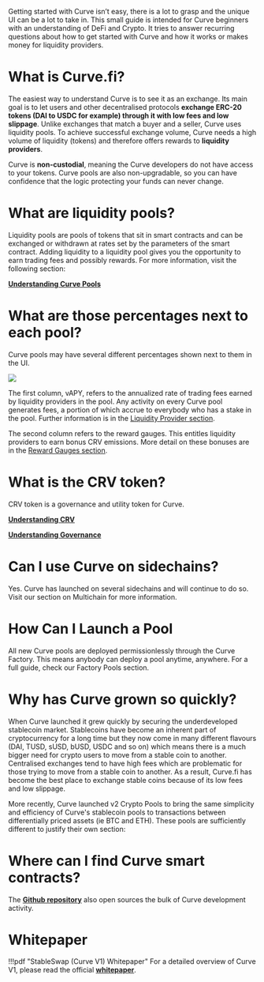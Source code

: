Getting started with Curve isn’t easy, there is a lot to grasp and the unique UI can be a lot to take in. This small guide is intended for Curve beginners with an understanding of DeFi and Crypto. It tries to answer recurring questions about how to get started with Curve and how it works or makes money for liquidity providers.

# **What is Curve.fi?**

The easiest way to understand Curve is to see it as an exchange. Its main goal is to let users and other decentralised protocols **exchange ERC-20 tokens (DAI to USDC for example) through it with low fees and low slippage**. Unlike exchanges that match a buyer and a seller, Curve uses liquidity pools. To achieve successful exchange volume, Curve needs a high volume of liquidity (tokens) and therefore offers rewards to **liquidity providers**.

Curve is **non-custodial**, meaning the Curve developers do not have access to your tokens. Curve pools are also non-upgradable, so you can have confidence that the logic protecting your funds can never change.

# **What are liquidity pools?**

Liquidity pools are pools of tokens that sit in smart contracts and can be exchanged or withdrawn at rates set by the parameters of the smart contract. Adding liquidity to a liquidity pool gives you the opportunity to earn trading fees and possibly rewards. For more information, visit the following section:

[**Understanding Curve Pools**](../lp/understanding-curve-pools.md)

# **What are those percentages next to each pool?**

Curve pools may have several different percentages shown next to them in the UI.

![](https://files.gitbook.com/v0/b/gitbook-x-prod.appspot.com/o/spaces%2F-MFA0rQI3SzfbVFgp3Ic%2Fuploads%2FqKa9dimsxzJ2Zl0paYEQ%2FScreen%20Shot%202022-11-14%20at%203.21.19%20AM.png?alt=media&token=49c819a1-8b2c-4306-8f0b-7a3ad37682a7)

The first column, vAPY, refers to the annualized rate of trading fees earned by liquidity providers in the pool. Any activity on every Curve pool generates fees, a portion of which accrue to everybody who has a stake in the pool. Further information is in the [Liquidity Provider section](../lp/understanding-curve-pools.md).

The second column refers to the reward gauges. This entitles liquidity providers to earn bonus CRV emissions. More detail on these bonuses are in the [Reward Gauges section](../reward-gauges/understanding-gauges.md).

# **What is the CRV token?**

CRV token is a governance and utility token for Curve.

[**Understanding CRV**](../crv-token/understanding-crv.md)

[**Understanding Governance**](../governance/understanding-governance.md)

# **Can I use Curve on sidechains?**

Yes. Curve has launched on several sidechains and will continue to do so. Visit our section on Multichain for more information.

# **How Can I Launch a Pool**

All new Curve pools are deployed permissionlessly through the Curve Factory. This means anybody can deploy a pool anytime, anywhere. For a full guide, check our Factory Pools section.
​
# **Why has Curve grown so quickly?**

When Curve launched it grew quickly by securing the underdeveloped stablecoin market. Stablecoins have become an inherent part of cryptocurrency for a long time but they now come in many different flavours (DAI, TUSD, sUSD, bUSD, USDC and so on) which means there is a much bigger need for crypto users to move from a stable coin to another. Centralised exchanges tend to have high fees which are problematic for those trying to move from a stable coin to another. As a result, Curve.fi has become the best place to exchange stable coins because of its low fees and low slippage.

More recently, Curve launched v2 Crypto Pools to bring the same simplicity and efficiency of Curve's stablecoin pools to transactions between differentially priced assets (ie BTC and ETH). These pools are sufficiently different to justify their own section:
​
# **Where can I find Curve smart contracts?**

The [**Github repository**](https://github.com/curvefi) also open sources the bulk of Curve development activity.


# **Whitepaper**

!!!pdf "StableSwap (Curve V1) Whitepaper"
    For a detailed overview of Curve V1, please read the official [**whitepaper**](../pdf/curve-stableswap.pdf).
